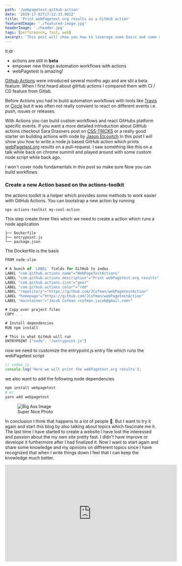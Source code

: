 ```yaml
---
path: '/webpagetest-github-action'
date: '2019-17-02T17:12:33.962Z'
title: 'Print webPagetest.org results as a GitHub action'
featuredImage: './featured-image.jpg'
headerImage: './header.jpg'
tags: [performance, fast, web]
excerpt: 'This post will show you how to leverage some basic and some more advanced tools when starting a web frontend project to keep it performant.'
---
```


tl;dr

- actions are still in <b>beta</b>
- empower new things automation workflows with actions
- webPagetest is amazing!

[Github Actions](https://github.com/features/actions) were introduced several months ago and are stil
a beta feature. When I first heard about gitHub actions I compared
them with CI / CD feature from Gitlab.

Before Actions you had to build automation workflows
with tools like [Travis](https://travis-ci.org/) or [Circle](https://circleci.com/)
but it was often not really convient to react on different events i.e. push, issues or releases.

With Actions you can build custom workflows and react
GitHubs platform specific events.
If you want a more detailed introduction about GitHub actions
checkout Sara Drasners post on [CSS-TRICKS](https://css-tricks.com/introducing-github-actions/)
or a really good starter on building actions with node by [Jason Etcovitch](https://jasonet.co/posts/building-github-actions-in-node/)
In this post I will show you how to write a node.js based GitHub action which prints
[webPagetest.org](https://www.webpagetest.org/) results on a pull-request. I saw something like
this on a talk while back on chrome summit and played around with some custom node script while back ago.

I won´t cover node fundamentals in this post so make sure
Now you can build workflows

### Create a new Action based on the actions-toolkit

the actions toolkit is a helper which provides some methods to work easier with GitHub Actions.
You can bootstrap a new action by running

```shell
npx actions-toolkit my-cool-action
```

This step create three files which we need to create a action which runs a node application

```
├── Dockerfile
├── entrypoint.js
└── package.json
```

The Dockerfile is the basis

```jsx
FROM node:slim

# A bunch of `LABEL` fields for GitHub to index
LABEL "com.github.actions.name"="WebPageTestActions"
LABEL "com.github.actions.description"="Print webPagetest.org results"
LABEL "com.github.actions.icon"="gear"
LABEL "com.github.actions.color"="red"
LABEL "repository"="https://github.com/JCofman/webPagetestAction"
LABEL "homepage"="https://github.com/JCofman/webPagetestAction"
LABEL "maintainer"="Jacob Cofman <cofman.jacob@gmail.com>"

# Copy over project files
COPY . .

# Install dependencies
RUN npm install

# This is what GitHub will run
ENTRYPOINT ["node", "/entrypoint.js"]
```

now we need to customize the entrypoint.js entry file which runs the webPagetest script

```jsx
// index.js
console.log('Here we will print the webPagetest.org results');
```

we also want to add the following node dependencies

```zsh
npm install webpagetest
# or
yarn add webpagetest
```

<figure>
    <img src="https://source.unsplash.com/1280x300" alt="Big Ass Image">
    <figcaption>Super Nice Photo</figcaption>
</figure>

In conclusion I think that happens to a lot of people 🙈. But I want to try it again and start this blog by also talking about topics which fascinate me it. The last time I have started to create a website I have lost the interessed and passion about the my own site pretty fast.
I didn't have improve or develope it furthermore after I had finalized it.
Now I want to start again and share some knowledge and my opinions on diffrerent topics since I have recognized that when I write things down I feel that I can keep the knowledge much better.

<iframe
  width="560"
  height="315"
  src="https://www.youtube.com/embed/4n0xNbfJLR8"
  frameborder="0"
  allowfullscreen
/>

<blockquote>
  <p>Let`s get things started.</p>
</blockquote>

Its actually a pretty shinny era when you are a web developer especially in the JavaScript scene.
There are a lot of things going on.
Use a fast base and embrace all the Open Source performance tools to not get slower

Before I can get started creating the blog I want to make sure to setup all the web dev performance tools which I think are helpful to measure different aspects of web performance. I want to make sure that the blog is accessible to everyone so it should be fast, bulletprof, seo optimized so people can actually find it...

### Setting the baseline

If you want all the things mentioned above you have to make sure that these things get tested regularly while developing your stuff. So what I want to do is to run different CI jobs which analyse my site after I deploy a change. I decided to create my blog based on gatsby since it uses react and some other fancy new tech which I have some more or less familarity with and as mentioned by several blog posts is super fast. So what I did first was to measure the starting point when creating a new project with gatsby-cli. I use lighthouse which is develpped by google to measure the baseline for gatsby.

- first install gatsby-cli

```js
npm install --global gatsby-cli //or
yarn add gatsby-cli --global
```

- create a new gatsby side

```js
gatsby new gatsby-site
```

- build and serve the production a production build (so that all the js, css files get bundled minified and served by a local server)

```js
gatsby build
gatsby serve
```

this will boot up a server which hosts your statical stuff. Now we want to measure how fast gatsby-js is at the begining of a project. Be aware this measurement uses a site provisioned by gatsby-cli v.1.1.48.

So when

## First Automate the build process

- travis deployment
- zeit urls

For each feature we want to make sure to run some steps to check the performance therefore we need to make sure that each pull request gets deployed to a different url to run tests on the url and make sure that all deployments have same settings. We use zeit now.sh to make immutable deployments which are deployed by travis CI

## First automate the performance testing

### defining your budget

performance budgets are an essential but under-appreciated part of product success and team health. Most partners we work with are not aware of the real-world operating environment and make inappropriate technology choices as a result. We set a budget in time of <= 5 seconds first-load Time-to-Interactive and <= 2s for subsequent loads. We constrain ourselves to a real-world baseline device + network configuration to measure progress. The default global baseline is a ~\$200 Android device on a 400Kbps link with a 400ms round-trip-time (“RTT”). This translates into a budget of ~130-170KB GZIP of critical-path resources, depending on composition — the more JS you include, the smaller the bundle must be.

https://infrequently.org/2017/10/can-you-afford-it-real-world-web-performance-budgets/

### Lightweight tools

- [size-limits](https://github.com/ai/size-limit)

perfect for checking the whole bundle size

- [budlesize](https://github.com/siddharthkp/bundlesize)

perfect for checking each vendor (commons) bundle and async chunks

There are some easy integrated open-source-tools to check the size of your bundle for each deployment. This makes sure you dont deploy an oversized budget.

gatsbyjs
[lighthouse](https://github.com/ebidel/lighthouse-ci)
1.add lighthouse
First we want to automate the deployment process now makes it pretty easy to test all our changes on perf aspects before mergin pull requests. it generates a custom url for al deployments.

sitespeed io recently also used in gitlab integation
bundlesize

webpagetest
